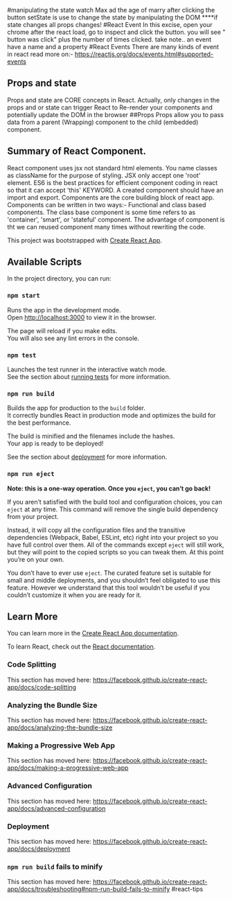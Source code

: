 #manipulating the state
watch Max ad the age of marry after clicking the button
setState is use to change the state by manipulating the DOM
****if state changes all props changes!
#React Event
In this excise, open your chrome after the react load,  go to inspect and click the button.
you will see " button was click" plus the number of times clicked. take note.. an event have a name and a property
#React Events
There are many kinds of event in react read more on:-
https://reactjs.org/docs/events.html#supported-events
## Props and state
 Props and state are CORE concepts in React. Actually, only changes in the props and or state can trigger React to 
 Re-render your components and potentially update the DOM in the browser 
 ##Props
 Props allow you to pass data from a parent (Wrapping) component to the child (embedded) component.
## Summary of React Component.
React component uses jsx not standard html elements.
You name classes as className for the purpose of styling.
JSX only accept one 'root' element.
ES6 is the best practices for efficient component coding in react so that it can accept 'this' KEYWORD.
A created component should have an import and export.
Components are the core building block of react app.
Components can be written in two ways:- Functional and class based components.
The class base component is some time refers to as 'container', 'smart', or 'stateful' component.
The advantage of component is tht we can reused component many times without  rewriting the code.



This project was bootstrapped with [Create React App](https://github.com/facebook/create-react-app).

## Available Scripts

In the project directory, you can run:

### `npm start`

Runs the app in the development mode.<br>
Open [http://localhost:3000](http://localhost:3000) to view it in the browser.

The page will reload if you make edits.<br>
You will also see any lint errors in the console.

### `npm test`

Launches the test runner in the interactive watch mode.<br>
See the section about [running tests](https://facebook.github.io/create-react-app/docs/running-tests) for more information.

### `npm run build`

Builds the app for production to the `build` folder.<br>
It correctly bundles React in production mode and optimizes the build for the best performance.

The build is minified and the filenames include the hashes.<br>
Your app is ready to be deployed!

See the section about [deployment](https://facebook.github.io/create-react-app/docs/deployment) for more information.

### `npm run eject`

**Note: this is a one-way operation. Once you `eject`, you can’t go back!**

If you aren’t satisfied with the build tool and configuration choices, you can `eject` at any time. This command will remove the single build dependency from your project.

Instead, it will copy all the configuration files and the transitive dependencies (Webpack, Babel, ESLint, etc) right into your project so you have full control over them. All of the commands except `eject` will still work, but they will point to the copied scripts so you can tweak them. At this point you’re on your own.

You don’t have to ever use `eject`. The curated feature set is suitable for small and middle deployments, and you shouldn’t feel obligated to use this feature. However we understand that this tool wouldn’t be useful if you couldn’t customize it when you are ready for it.

## Learn More

You can learn more in the [Create React App documentation](https://facebook.github.io/create-react-app/docs/getting-started).

To learn React, check out the [React documentation](https://reactjs.org/).

### Code Splitting

This section has moved here: https://facebook.github.io/create-react-app/docs/code-splitting

### Analyzing the Bundle Size

This section has moved here: https://facebook.github.io/create-react-app/docs/analyzing-the-bundle-size

### Making a Progressive Web App

This section has moved here: https://facebook.github.io/create-react-app/docs/making-a-progressive-web-app

### Advanced Configuration

This section has moved here: https://facebook.github.io/create-react-app/docs/advanced-configuration

### Deployment

This section has moved here: https://facebook.github.io/create-react-app/docs/deployment

### `npm run build` fails to minify

This section has moved here: https://facebook.github.io/create-react-app/docs/troubleshooting#npm-run-build-fails-to-minify
#react-tips

